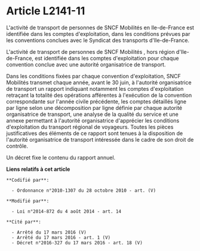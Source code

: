 # Article L2141-11

L'activité de transport de personnes de       SNCF Mobilités  en Ile-de-France est identifiée dans les comptes
d'exploitation, dans les conditions prévues par les conventions conclues avec le Syndicat des transports d'Ile-de-France. 

L'activité de transport de personnes de       SNCF Mobilités , hors région d'Ile-de-France, est identifiée dans les comptes
d'exploitation pour chaque convention conclue avec une autorité organisatrice de transport. 

Dans les conditions fixées par chaque convention d'exploitation,       SNCF Mobilités  transmet chaque année, avant le 30
juin, à l'autorité organisatrice de transport un rapport indiquant notamment les comptes d'exploitation retraçant la totalité
des opérations afférentes à l'exécution de la convention correspondante sur l'année civile précédente, les comptes détaillés
ligne par ligne selon une décomposition par ligne définie par chaque autorité organisatrice de transport, une analyse de la
qualité du service et une annexe permettant à l'autorité organisatrice d'apprécier les conditions d'exploitation du transport
régional de voyageurs. Toutes les pièces justificatives des éléments de ce rapport sont tenues à la disposition de l'autorité
organisatrice de transport intéressée dans le cadre de son droit de contrôle. 

Un décret fixe le contenu du rapport annuel.

**Liens relatifs à cet article**

	**Codifié par**:

	  - Ordonnance n°2010-1307 du 28 octobre 2010 - art. (V)

	**Modifié par**:

	  - Loi n°2014-872 du 4 août 2014 - art. 14

	**Cité par**:

	  - Arrêté du 17 mars 2016 (V)
	  - Arrêté du 17 mars 2016 - art. 1 (V)
	  - Décret n°2016-327 du 17 mars 2016 - art. 18 (V)
